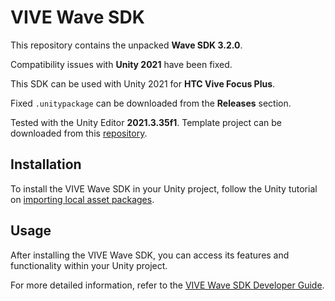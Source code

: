 # VIVE Wave SDK

This repository contains the unpacked **Wave SDK 3.2.0**.

Compatibility issues with **Unity 2021** have been fixed.

This SDK can be used with Unity 2021 for **HTC Vive Focus Plus**.

Fixed `.unitypackage` can be downloaded from the **Releases** section.

Tested with the Unity Editor **2021.3.35f1**. Template project can be downloaded from this [repository][1].

## Installation

To install the VIVE Wave SDK in your Unity project, follow the Unity tutorial on [importing local asset packages][2].

## Usage

After installing the VIVE Wave SDK, you can access its features and functionality within your Unity project.

For more detailed information, refer to the [VIVE Wave SDK Developer Guide][3].

[1]: https://github.com/evgenii-d/WaveSDKUnityTemplate
[2]: https://docs.unity3d.com/Manual/AssetPackagesImport.html
[3]: https://hub.vive.com/storage/docs/en-us/UnityXR/UnityXRSdk.html
